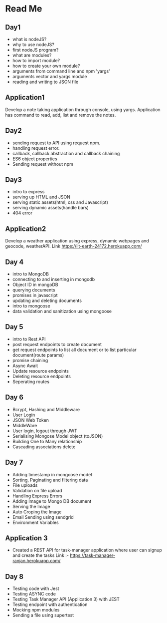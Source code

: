 
# Read Me

## Day1

* what is nodeJS?
* why to use nodeJS?
* first nodeJS program?
* what are modules?
* how to import module?
* how to create your own module?
* arguments from command line and npm 'yargs'
* arguments vector and yargs module
* reading and writing to JSON file

## Application1

  Develop a note taking application through console, using yargs. Application has command to read, add, list and remove the notes.

## Day2

* sending request to API using request npm.
* handling request error.
* callback, callback abstraction and callback chaining
* ES6 object properties
* Sending request without npm

## Day3

* intro to express
* serving up HTML and JSON
* serving static assets(html, css and Javascript)
* serving dynamic assets(handle bars)
* 404 error

## Application2

  Develop a weather application using express, dynamic webpages and geocode, weatherAPI.
  Link <https://lit-earth-24172.herokuapp.com/>

## Day 4

* intro to MongoDB
* connecting to and inserting in mongodb
* Object ID in mongoDB
* querying documents
* promises in javascript
* updating and deleting documents
* intro to mongoose
* data validation and sanitization using mongoose

## Day 5

* intro to Rest API
* post request endpoints to create document
* get request endpoints to list all document or to list particular document(route params)
* promise chaining
* Async Await
* Update resource endpoints
* Deleting resource endpoints
* Seperating routes

## Day 6

* Bcrypt, Hashing and Middleware
* User Login
* JSON Web Token
* MiddleWare
* User login, logout through JWT
* Serialising Mongose Model object (toJSON)
* Building One to Many relationship
* Cascading associations delete

## Day 7

* Adding timestamp in mongoose model
* Sorting, Paginating and filtering data
* File uploads
* Validation on file upload
* Handling Express Errors
* Adding Image to Mongo DB document
* Serving the Image
* Auto Croping the Image
* Email Sending using sendgrid
* Environment Variables

## Application 3

* Created a REST API for task-manager application where user can signup and create the tasks
Link :- <https://task-manager-ranjan.herokuapp.com/>

## Day 8

* Testing code with Jest
* Testing ASYNC code
* Testing Task Manager API (Application 3) with JEST
* Testing endpoint with authentication
* Mocking npm modules
* Sending a file using supertest
